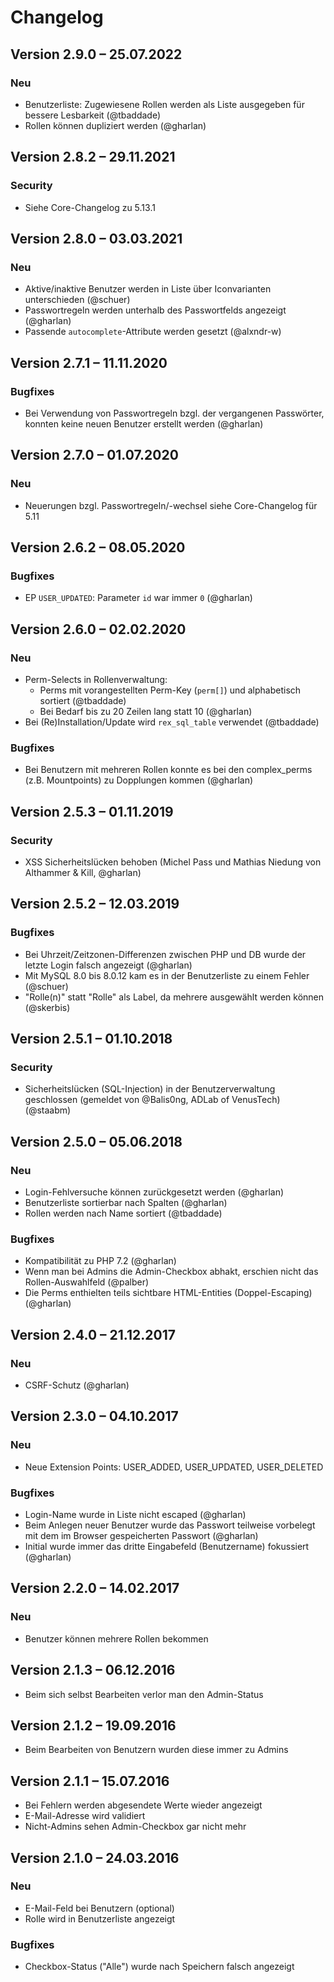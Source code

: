 Changelog
=========

Version 2.9.0 – 25.07.2022
--------------------------

### Neu

* Benutzerliste: Zugewiesene Rollen werden als Liste ausgegeben für bessere Lesbarkeit (@tbaddade)
* Rollen können dupliziert werden (@gharlan)


Version 2.8.2 – 29.11.2021
--------------------------

### Security

* Siehe Core-Changelog zu 5.13.1


Version 2.8.0 – 03.03.2021
--------------------------

### Neu

* Aktive/inaktive Benutzer werden in Liste über Iconvarianten unterschieden (@schuer)
* Passwortregeln werden unterhalb des Passwortfelds angezeigt (@gharlan)
* Passende `autocomplete`-Attribute werden gesetzt (@alxndr-w)


Version 2.7.1 – 11.11.2020
--------------------------

### Bugfixes

* Bei Verwendung von Passwortregeln bzgl. der vergangenen Passwörter, konnten keine neuen Benutzer erstellt werden (@gharlan)


Version 2.7.0 – 01.07.2020
--------------------------

### Neu

* Neuerungen bzgl. Passwortregeln/-wechsel siehe Core-Changelog für 5.11


Version 2.6.2 – 08.05.2020
--------------------------

### Bugfixes

* EP `USER_UPDATED`: Parameter `id` war immer `0` (@gharlan)


Version 2.6.0 – 02.02.2020
--------------------------

### Neu

* Perm-Selects in Rollenverwaltung:
    - Perms mit vorangestellten Perm-Key (`perm[]`) und alphabetisch sortiert (@tbaddade)
    - Bei Bedarf bis zu 20 Zeilen lang statt 10 (@gharlan)
* Bei (Re)Installation/Update wird `rex_sql_table` verwendet (@tbaddade)

### Bugfixes

* Bei Benutzern mit mehreren Rollen konnte es bei den complex_perms (z.B. Mountpoints) zu Dopplungen kommen (@gharlan)


Version 2.5.3 – 01.11.2019
--------------------------

### Security

* XSS Sicherheitslücken behoben (Michel Pass und Mathias Niedung von Althammer & Kill, @gharlan)


Version 2.5.2 – 12.03.2019
--------------------------

### Bugfixes

* Bei Uhrzeit/Zeitzonen-Differenzen zwischen PHP und DB wurde der letzte Login falsch angezeigt (@gharlan)
* Mit MySQL 8.0 bis 8.0.12 kam es in der Benutzerliste zu einem Fehler (@schuer)
* "Rolle(n)" statt "Rolle" als Label, da mehrere ausgewählt werden können (@skerbis)


Version 2.5.1 – 01.10.2018
--------------------------

### Security

* Sicherheitslücken (SQL-Injection) in der Benutzerverwaltung geschlossen (gemeldet von @Balis0ng, ADLab of VenusTech) (@staabm)


Version 2.5.0 – 05.06.2018
--------------------------

### Neu

* Login-Fehlversuche können zurückgesetzt werden (@gharlan)
* Benutzerliste sortierbar nach Spalten (@gharlan)
* Rollen werden nach Name sortiert (@tbaddade)

### Bugfixes

* Kompatibilität zu PHP 7.2 (@gharlan)
* Wenn man bei Admins die Admin-Checkbox abhakt, erschien nicht das Rollen-Auswahlfeld (@palber)
* Die Perms enthielten teils sichtbare HTML-Entities (Doppel-Escaping) (@gharlan)


Version 2.4.0 – 21.12.2017
--------------------------

### Neu

* CSRF-Schutz (@gharlan)


Version 2.3.0 – 04.10.2017
--------------------------

### Neu

* Neue Extension Points: USER_ADDED, USER_UPDATED, USER_DELETED

### Bugfixes

* Login-Name wurde in Liste nicht escaped (@gharlan)
* Beim Anlegen neuer Benutzer wurde das Passwort teilweise vorbelegt mit dem im Browser gespeicherten Passwort (@gharlan)
* Initial wurde immer das dritte Eingabefeld (Benutzername) fokussiert (@gharlan)


Version 2.2.0 – 14.02.2017
--------------------------

### Neu

* Benutzer können mehrere Rollen bekommen


Version 2.1.3 – 06.12.2016
--------------------------

* Beim sich selbst Bearbeiten verlor man den Admin-Status


Version 2.1.2 – 19.09.2016
--------------------------

* Beim Bearbeiten von Benutzern wurden diese immer zu Admins


Version 2.1.1 – 15.07.2016
--------------------------

* Bei Fehlern werden abgesendete Werte wieder angezeigt
* E-Mail-Adresse wird validiert
* Nicht-Admins sehen Admin-Checkbox gar nicht mehr


Version 2.1.0 – 24.03.2016
--------------------------

### Neu

* E-Mail-Feld bei Benutzern (optional)
* Rolle wird in Benutzerliste angezeigt

### Bugfixes

* Checkbox-Status ("Alle") wurde nach Speichern falsch angezeigt
